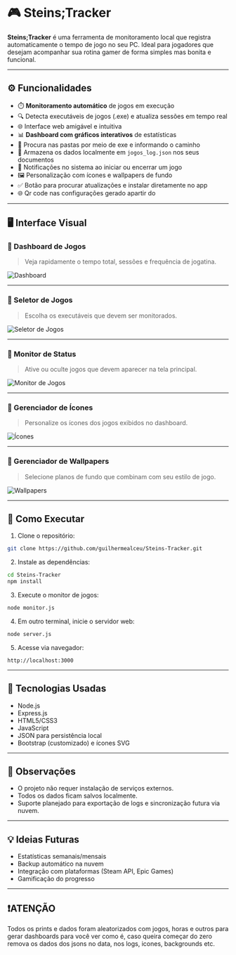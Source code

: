 # 🎮 Steins;Tracker

**Steins;Tracker** é uma ferramenta de monitoramento local que registra automaticamente o tempo de jogo no seu PC. Ideal para jogadores que desejam acompanhar sua rotina gamer de forma simples mas bonita e funcional.

---

## ⚙️ Funcionalidades

- ⏱️ **Monitoramento automático** de jogos em execução
- 🔍 Detecta executáveis de jogos (.exe) e atualiza sessões em tempo real
- 🌐 Interface web amigável e intuitiva
- 📊 **Dashboard com gráficos interativos** de estatísticas
- 📁 Procura nas pastas por meio de exe e informando o caminho
- 💾 Armazena os dados localmente em `jogos_log.json` nos seus documentos
- 🔔 Notificações no sistema ao iniciar ou encerrar um jogo
- 🖼️ Personalização com ícones e wallpapers de fundo
- ✅ Botão para procurar atualizações e instalar diretamente no app
- 🌐 Qr code nas configurações gerado apartir do 

---

## 🖥️ Interface Visual

### 🎯 Dashboard de Jogos
> Veja rapidamente o tempo total, sessões e frequência de jogatina.

![Dashboard](https://github.com/guilhermealceu/Steins-Tracker/blob/main/public/imgs/Dashboard-v2.png?raw=true)

---

### 🧠 Seletor de Jogos
> Escolha os executáveis que devem ser monitorados.

![Seletor de Jogos](https://github.com/guilhermealceu/Steins-Tracker/blob/main/public/imgs/Seletor%20de%20Jogos%20v2.png?raw=true)

---

### 📡 Monitor de Status
> Ative ou oculte jogos que devem aparecer na tela principal.

![Monitor de Jogos](https://github.com/guilhermealceu/Steins-Tracker/blob/main/public/imgs/Monitor%20de%20Jogos.png?raw=true)

---

### 🎨 Gerenciador de Ícones
> Personalize os ícones dos jogos exibidos no dashboard.

![Ícones](https://github.com/guilhermealceu/Steins-Tracker/blob/main/public/imgs/Icons%20Save.png?raw=true)

---

### 🌌 Gerenciador de Wallpapers
> Selecione planos de fundo que combinam com seu estilo de jogo.

![Wallpapers](https://github.com/guilhermealceu/Steins-Tracker/blob/main/public/imgs/Wallpapers.png?raw=true)

---

## 🚀 Como Executar

1. Clone o repositório:
```bash
git clone https://github.com/guilhermealceu/Steins-Tracker.git
```

2. Instale as dependências:
```bash
cd Steins-Tracker
npm install
```

3. Execute o monitor de jogos:
```bash
node monitor.js
```

4. Em outro terminal, inicie o servidor web:
```bash
node server.js
```

5. Acesse via navegador:
```
http://localhost:3000
```

---

## 🧪 Tecnologias Usadas

- Node.js
- Express.js
- HTML5/CSS3
- JavaScript
- JSON para persistência local
- Bootstrap (customizado) e ícones SVG

---

## 📌 Observações

- O projeto não requer instalação de serviços externos.
- Todos os dados ficam salvos localmente.
- Suporte planejado para exportação de logs e sincronização futura via nuvem.

---

## 💡 Ideias Futuras

- Estatísticas semanais/mensais
- Backup automático na nuvem
- Integração com plataformas (Steam API, Epic Games)
- Gamificação do progresso

---

## ❗ATENÇÃO

Todos os prints e dados foram aleatorizados com jogos, horas e outros para gerar dashboards para você ver como é, caso queira começar do zero remova os dados dos jsons no data, nos logs, icones, backgrounds etc.
